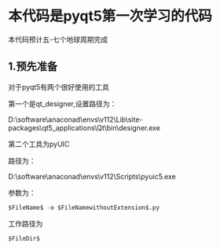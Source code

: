 # 本代码是pyqt5第一次学习的代码

本代码预计五-七个地球周期完成

## 1.预先准备

对于pyqt5有两个很好使用的工具

第一个是qt_designer,设置路径为：

D:\software\anaconad\envs\v112\Lib\site-packages\qt5_applications\Qt\bin\designer.exe

第二个工具为pyUIC

路径为：

D:\software\anaconad\envs\v112\Scripts\pyuic5.exe

参数为：

```python
$FileName$ -o $FileNamewithoutExtension$.py
```

工作路径为

```python
$FileDir$
```

